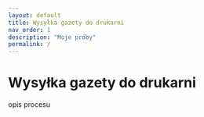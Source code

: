 ```yaml
---
layout: default
title: Wysyłka gazety do drukarni
nav_order: 1
description: "Moje próby"
permalink: /
---
```


# Wysyłka gazety do drukarni
opis procesu